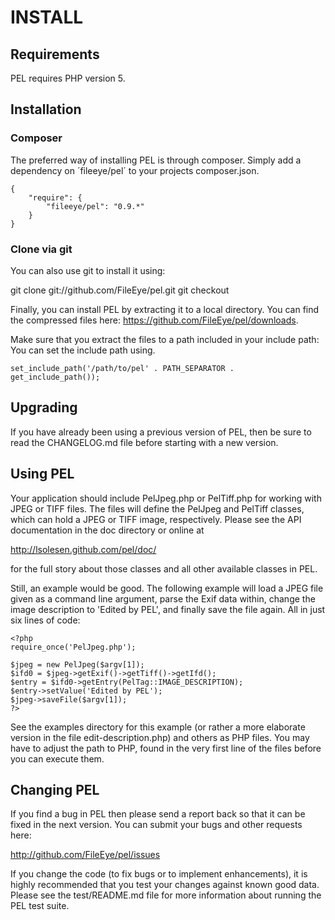# INSTALL


## Requirements

PEL requires PHP version 5.


## Installation

### Composer

The preferred way of installing PEL is through composer. Simply add a
dependency on ´fileeye/pel´ to your projects composer.json.

    {
        "require": {
            "fileeye/pel": "0.9.*"
        }
    }

### Clone via git

You can also use git to install it using:

  git clone git://github.com/FileEye/pel.git
  git checkout <tag name>

Finally, you can install PEL by extracting it to a local directory. You can find
the compressed files here: https://github.com/FileEye/pel/downloads.

Make sure that you extract the files to a path included in your include path:
You can set the include path using.

    set_include_path('/path/to/pel' . PATH_SEPARATOR . get_include_path());


## Upgrading

If you have already been using a previous version of PEL, then be sure
to read the CHANGELOG.md file before starting with a new version.


## Using PEL

Your application should include PelJpeg.php or PelTiff.php for working
with JPEG or TIFF files.  The files will define the PelJpeg and
PelTiff classes, which can hold a JPEG or TIFF image, respectively.
Please see the API documentation in the doc directory or online at

  http://lsolesen.github.com/pel/doc/

for the full story about those classes and all other available classes
in PEL.

Still, an example would be good.  The following example will load a
JPEG file given as a command line argument, parse the Exif data
within, change the image description to 'Edited by PEL', and finally
save the file again.  All in just six lines of code:

  ```php5
  <?php
  require_once('PelJpeg.php');

  $jpeg = new PelJpeg($argv[1]);
  $ifd0 = $jpeg->getExif()->getTiff()->getIfd();
  $entry = $ifd0->getEntry(PelTag::IMAGE_DESCRIPTION);
  $entry->setValue('Edited by PEL');
  $jpeg->saveFile($argv[1]);
  ?>
  ```

See the examples directory for this example (or rather a more
elaborate version in the file edit-description.php) and others as PHP
files.  You may have to adjust the path to PHP, found in the very
first line of the files before you can execute them.


## Changing PEL

If you find a bug in PEL then please send a report back so that it can
be fixed in the next version.  You can submit your bugs and other
requests here:

  http://github.com/FileEye/pel/issues

If you change the code (to fix bugs or to implement enhancements), it
is highly recommended that you test your changes against known good
data.  Please see the test/README.md file for more information about
running the PEL test suite.
